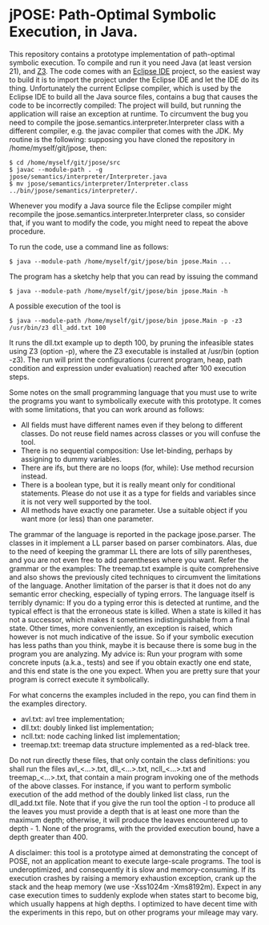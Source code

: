 # jPOSE: Path-Optimal Symbolic Execution, in Java.

This repository contains a prototype implementation of path-optimal symbolic execution. To compile and run it you need Java (at least version 21), and [Z3](https://github.com/Z3Prover/z3). The code comes with an [Eclipse IDE](https://eclipseide.org/) project, so the easiest way to build it is to import the project under the Eclipse IDE and let the IDE do its thing. Unfortunately the current Eclipse compiler, which is used by the Eclipse IDE to build all the Java source files, contains a bug that causes the code to be incorrectly compiled: The project will build, but running the application will raise an exception at runtime. To circumvent the bug you need to compile the jpose.semantics.interpreter.Interpreter class with a different compiler, e.g. the javac compiler that comes with the JDK. My routine is the following: supposing you have cloned the repository in /home/myself/git/jpose, then:

    $ cd /home/myself/git/jpose/src
    $ javac --module-path . -g jpose/semantics/interpreter/Interpreter.java
    $ mv jpose/semantics/interpreter/Interpreter.class ../bin/jpose/semantics/interpreter/.
    
Whenever you modify a Java source file the Eclipse compiler might recompile the jpose.semantics.interpreter.Interpreter class, so consider that, if you want to modify the code, you might need to repeat the above procedure.

To run the code, use a command line as follows:

    $ java --module-path /home/myself/git/jpose/bin jpose.Main ...
    
The program has a sketchy help that you can read by issuing the command

    $ java --module-path /home/myself/git/jpose/bin jpose.Main -h

A possible execution of the tool is

    $ java --module-path /home/myself/git/jpose/bin jpose.Main -p -z3 /usr/bin/z3 dll_add.txt 100

It runs the dll.txt example up to depth 100, by pruning the infeasible states using Z3 (option -p), where the Z3 executable is installed at /usr/bin (option -z3). The run will print the configurations (current program, heap, path condition and expression under evaluation) reached after 100 execution steps.

Some notes on the small programming language that you must use to write the programs you want to symbolically execute with this prototype. It comes with some limitations, that you can work around as follows:

* All fields must have different names even if they belong to different classes. Do not reuse field names across classes or you will confuse the tool.
* There is no sequential composition: Use let-binding, perhaps by assigning to dummy variables.
* There are ifs, but there are no loops (for, while): Use method recursion instead.
* There is a boolean type, but it is really meant only for conditional statements. Please do not use it as a type for fields and variables since it is not very well supported by the tool.
* All methods have exactly one parameter. Use a suitable object if you want more (or less) than one parameter.

The grammar of the language is reported in the package  jpose.parser. The classes in it implement a LL parser based on parser combinators. Alas, due to the need of keeping the grammar LL there are lots of silly parentheses, and you are not even free to add parentheses where you want. Refer the grammar or the examples: The treemap.txt example is quite comprehensive and also shows the previously cited techniques to circumvent the limitations of the language. Another limitation of the parser is that it does not do any semantic error checking, especially of typing errors. The language itself is terribly dynamic: If you do a typing error this is detected at runtime, and the typical effect is that the erroneous state is killed. When a state is killed it has not a successor, which makes it sometimes indistinguishable from a final state. Other times, more conveniently, an exception is raised, which however is not much indicative of the issue.  So if your symbolic execution has less paths than you think, maybe it is because there is some bug in the program you are analyzing. My advice is: Run your program with some concrete inputs (a.k.a., tests) and see if you obtain exactly one end state, and this end state is the one you expect. When you are pretty sure that your program is correct execute it symbolically.

For what concerns the examples included in the repo, you can find them in the examples directory.

* avl.txt: avl tree implementation;
* dll.txt: doubly linked list implementation;
* ncll.txt: node caching linked list implementation;
* treemap.txt: treemap data structure implemented as a red-black tree.

Do not run directly these files, that only contain the class definitions: you shall run the files avl_<...>.txt, dll_<...>.txt, ncll_<...>.txt and treemap_<...>.txt, that contain a main program invoking one of the methods of the above classes. For instance, if you want to perform symbolic execution of the add method of the doubly linked list class, run the dll_add.txt file. Note that if you give the run tool the option -l to produce all the leaves you must provide a depth that is at least one more than the maximum depth; otherwise, it will produce the leaves encountered up to depth - 1. None of the programs, with the provided execution bound, have a depth greater than 400.

A disclaimer: this tool is a prototype aimed at demonstrating the concept of POSE, not an application meant to execute large-scale programs. The tool is underoptimized, and consequently it is slow and memory-consuming. If its execution crashes by raising a memory exhaustion exception, crank up the stack and the heap memory (we use -Xss1024m -Xms8192m). Expect in any case execution times to suddenly explode when states start to become big, which usually happens at high depths. I optimized to have decent time with the experiments in this repo, but on other programs your mileage may vary.

